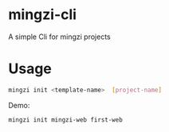 # mingzi-cli

A simple Cli for mingzi projects

# Usage

``` bash
mingzi init <template-name>  [project-name]
```

Demo:

``` bash
mingzi init mingzi-web first-web
```